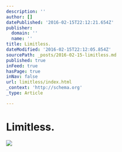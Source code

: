 ```yaml
---
description: ''
author: []
datePublished: '2016-02-15T22:12:21.654Z'
publisher:
  domain: ''
  name: ''
title: Limitless.
dateModified: '2016-02-15T22:12:05.854Z'
sourcePath: _posts/2016-02-15-limitless.md
published: true
inFeed: true
hasPage: true
inNav: false
url: limitless/index.html
_context: 'http://schema.org'
_type: Article

---
```

# Limitless.
![](https://the-grid-user-content.s3-us-west-2.amazonaws.com/53981f30-7b55-4832-9607-9ae11e9ea216.png)